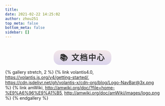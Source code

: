 ```yaml
---
title: 
date: 2021-02-22 14:25:02
author: zhou251
top_meta: false
bottom_meta: false
sidebar: []
---
```

<div style="margin-top:2.5rem;text-align:center">
<span class="milky">📚 文档中心</span>
</div>

<style>
.milky {
    font-family: "Arial Rounded MT Bold", "Helvetica Rounded", Arial, sans-serif;
    font-size: 25px;
    letter-spacing: 0.1em;
    color: #333333;
    font-weight: 700;
    padding: 10px 20px;
    border-radius: 20px;
    background-image: linear-gradient(to top, #dad4ec 0%, #dad4ec 1%, #f3e7e9 100%);
}
</style>

{% gallery stretch, 2 %}
{% link volantis4.0, https://volantis.js.org/v4/getting-started/, https://cdn.jsdelivr.net/gh/volantis-x/cdn-org/blog/Logo-NavBar@3x.png %}
{% link amWiki, http://amwiki.org/doc/?file=home-%E9%A6%96%E9%A1%B5, http://amwiki.org/doc/amWiki/images/logo.png %}
{% endgallery %}
